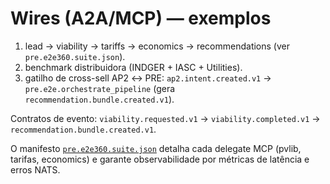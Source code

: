 # Wires (A2A/MCP) — exemplos

1. lead → viability → tariffs → economics → recommendations (ver `pre.e2e360.suite.json`).
2. benchmark distribuidora (INDGER + IASC + Utilities).
3. gatilho de cross-sell AP2 ↔ PRE: `ap2.intent.created.v1` → `pre.e2e.orchestrate_pipeline` (gera `recommendation.bundle.created.v1`).

Contratos de evento: `viability.requested.v1` → `viability.completed.v1` → `recommendation.bundle.created.v1`.

O manifesto [`pre.e2e360.suite.json`](../mcp/manifests/pre.e2e360.suite.json) detalha cada delegate MCP (pvlib, tarifas, economics) e garante observabilidade por métricas de latência e erros NATS.

